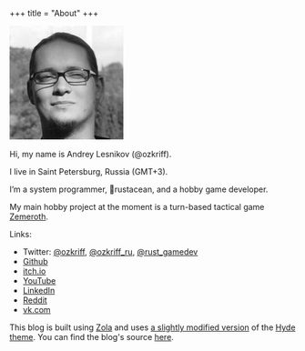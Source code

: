 +++
title = "About"
+++

![my old photo](face_bw.jpeg)

Hi, my name is Andrey Lesnikov (@ozkriff).

I live in Saint Petersburg, Russia (GMT+3).

I’m a system programmer, 🦀rustacean, and a hobby game developer.

My main hobby project at the moment is a turn-based tactical game
[Zemeroth](https://github.com/ozkriff/zemeroth).

Links:

- Twitter: [@ozkriff](https://twitter.com/ozkriff),
  [@ozkriff_ru](https://twitter.com/ozkriff_ru),
  [@rust_gamedev](https://twitter.com/rust_gamedev)
- [Github](https://github.com/ozkriff)
- [itch.io](https://ozkriff.itch.io)
- [YouTube](https://www.youtube.com/user/ozkriff619/videos)
- [LinkedIn](https://www.linkedin.com/in/андрей-лесников-041133b2)
- [Reddit](https://www.reddit.com/user/ozkriff)
- [vk.com](https://vk.com/ozkriff)

This blog is built using [Zola](https://www.getzola.org)
and uses [a slightly modified version](https://github.com/ozkriff/hyde)
of the [Hyde theme](https://github.com/getzola/hyde).
You can find the blog's source
[here](https://github.com/ozkriff/ozkriff.github.io-src).
